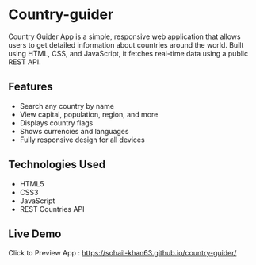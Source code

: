 # Country-guider
Country Guider App is a simple, responsive web application that allows users to get detailed information about countries around the world. Built using HTML, CSS, and JavaScript, it fetches real-time data using a public REST API.

<h2>Features</h2>
<ul>
    <li>Search any country by name</li>
    <li>View capital, population, region, and more</li>
    <li>Displays country flags</li>
    <li>Shows currencies and languages</li>
    <li>Fully responsive design for all devices</li>
</ul>
<h2>Technologies Used</h2>
<ul>
    <li>HTML5</li>
    <li>CSS3</li>
    <li>JavaScript</li>
    <li>REST Countries API</li>
</ul>
<h2>Live Demo</h2>
Click to Preview App : <a href="https://sohail-khan63.github.io/country-guider/">https://sohail-khan63.github.io/country-guider/</a>